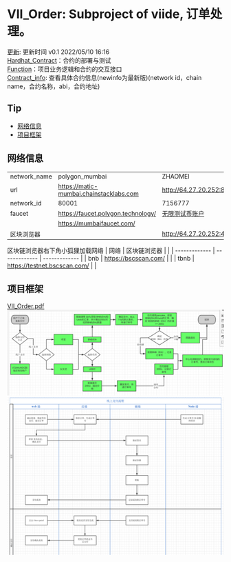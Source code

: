 # VII_Order: Subproject of viide, 订单处理。  
[更新](./update): 更新时间 v0.1 2022/05/10 16:16  
[Hardhat_Contract](./Hardhat_Contract)：合约的部署与测试  
[Function](./Function)：项目业务逻辑和合约的交互接口  
[Contract_info](./Hardhat_Contract/deployments/): 查看具体合约信息(newinfo为最新版)(network id，chain name，合约名称，abi，合约地址)  

## Tip
* [网络信息](#网络信息)
* [项目框架](#项目框架)

## 网络信息
|       |       |       |
|   -------------   |   -------------   |   -------------   |
|   network_name    |   polygon_mumbai  |   ZHAOMEI  |
|   url    |   https://matic-mumbai.chainstacklabs.com  |   http://64.27.20.252:8545   |
|   network_id  |   80001           |   7156777  |
|   faucet  |   https://faucet.polygon.technology/  |   [无限测试币账户](./other/account.txt)  |
|                   |   https://mumbaifaucet.com/           |       |
|   区块浏览器    |     |   http://64.27.20.252:4000/    |

区块链浏览器右下角小狐狸加载网络
|   网络   |  区块链浏览器 |       |
|   -------------   |   -------------   |   -------------   |
|   bnb     |   https://bscscan.com/    |       |
|   tbnb    |    https://testnet.bscscan.com/   |       |


## 项目框架
[VII_Order.pdf](./other_document/VII_Order.pdf)  
![VII_Order.png](./other_document/VII_Order.png)  
![flow_chart.png](./other_document/flow_chart.png)  


